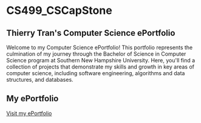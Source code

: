 # CS499_CSCapStone

## Thierry Tran's Computer Science ePortfolio

Welcome to my Computer Science ePortfolio! This portfolio represents the culmination of my journey through the Bachelor of Science in Computer Science program at Southern New Hampshire University. Here, you'll find a collection of projects that demonstrate my skills and growth in key areas of computer science, including software engineering, algorithms and data structures, and databases.

## My ePortfolio
[Visit my ePortfolio](https://thierrytuantran.github.io/CS499_CSCapStone/)
